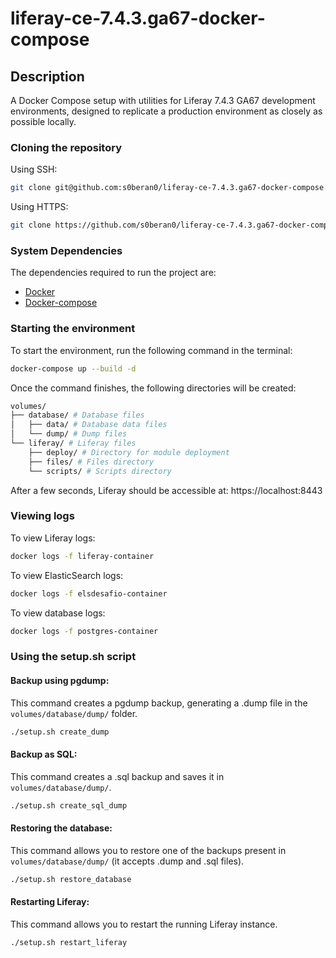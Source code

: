 
# liferay-ce-7.4.3.ga67-docker-compose
## Description
A Docker Compose setup with utilities for Liferay 7.4.3 GA67 development environments, designed to replicate a production environment as closely as possible locally.

### Cloning the repository
Using SSH:
```bash
git clone git@github.com:s0beran0/liferay-ce-7.4.3.ga67-docker-compose.git
```
Using HTTPS:
```bash
git clone https://github.com/s0beran0/liferay-ce-7.4.3.ga67-docker-compose.git
```

### System Dependencies
The dependencies required to run the project are:
- [Docker](https://docs.docker.com/engine/install/)
- [Docker-compose](https://docs.docker.com/compose/install/standalone/)

### Starting the environment
To start the environment, run the following command in the terminal:
```bash
docker-compose up --build -d
```
Once the command finishes, the following directories will be created:
```bash
volumes/
├── database/ # Database files
│   ├── data/ # Database data files
│   └── dump/ # Dump files
└── liferay/ # Liferay files
    ├── deploy/ # Directory for module deployment
    ├── files/ # Files directory
    └── scripts/ # Scripts directory
```
After a few seconds, Liferay should be accessible at: https://localhost:8443

### Viewing logs
To view Liferay logs:
```bash
docker logs -f liferay-container
```

To view ElasticSearch logs:
```bash
docker logs -f elsdesafio-container
```

To view database logs:
```bash
docker logs -f postgres-container
```

### Using the setup.sh script
#### Backup using pgdump:
This command creates a pgdump backup, generating a .dump file in the `volumes/database/dump/` folder.
```bash
./setup.sh create_dump
```

#### Backup as SQL:
This command creates a .sql backup and saves it in `volumes/database/dump/`.
```bash
./setup.sh create_sql_dump
```

#### Restoring the database:
This command allows you to restore one of the backups present in `volumes/database/dump/` (it accepts .dump and .sql files).
```bash
./setup.sh restore_database
```

#### Restarting Liferay:
This command allows you to restart the running Liferay instance.
```bash
./setup.sh restart_liferay
```
